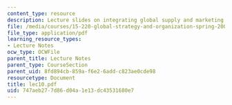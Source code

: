 ```yaml
---
content_type: resource
description: Lecture slides on integrating global supply and marketing chains.
file: /media/courses/15-220-global-strategy-and-organization-spring-2008/747aeb277d86d04a1e13dc43531680e7_lec10.pdf
file_type: application/pdf
learning_resource_types:
- Lecture Notes
ocw_type: OCWFile
parent_title: Lecture Notes
parent_type: CourseSection
parent_uid: 8fd894cb-859a-f6e2-6add-c823ae0cde98
resourcetype: Document
title: lec10.pdf
uid: 747aeb27-7d86-d04a-1e13-dc43531680e7
---
```

